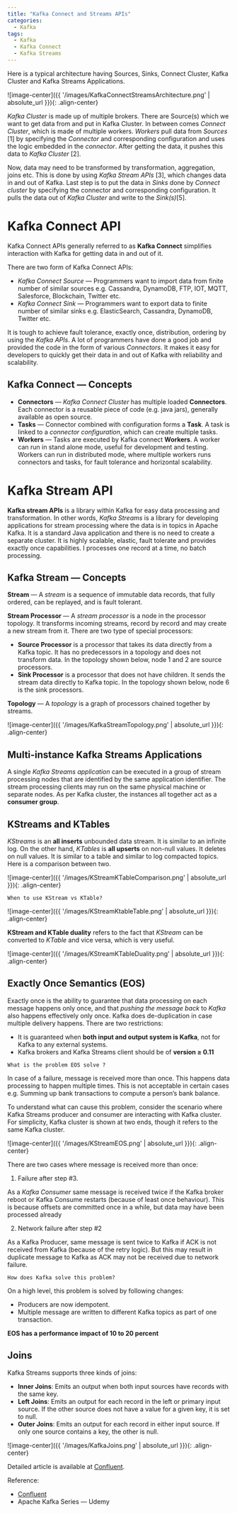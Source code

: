 ```yaml
---
title: "Kafka Connect and Streams APIs"
categories:
  - Kafka
tags:
  - Kafka
  - Kafka Connect
  - Kafka Streams
---
```


Here is a typical architecture having Sources, Sinks, Connect Cluster, Kafka Cluster and Kafka Streams Applications.

![image-center]({{ '/images/KafkaConnectStreamsArchitecture.png' | absolute_url }}){: .align-center}

*Kafka Cluster* is made up of multiple brokers. There are Source(s) which we want to get data from and put in Kafka Cluster. In between comes *Connect Cluster*, which is made of multiple workers. *Workers* pull data from *Sources* [1] by specifying the *Connector* and corresponding configuration and uses the logic embedded in the *connector*. After getting the data, it pushes this data to *Kafka Cluster* [2].

Now, data may need to be transformed by transformation, aggregation, joins etc. This is done by using *Kafka Stream APIs* [3], which changes data in and out of Kafka. Last step is to put the data in *Sinks* done by *Connect cluster* by specifying the connector and corresponding configuration. It pulls the data out of *Kafka Cluster* and write to the *Sink(s)*[5].

# Kafka Connect API

Kafka Connect APIs generally referred to as **Kafka Connect** simplifies interaction with Kafka for getting data in and out of it.

There are two form of Kafka Connect APIs:
* *Kafka Connect Source* — Programmers want to import data from finite number of similar sources e.g. Cassandra, DynamoDB, FTP, IOT, MQTT, Salesforce, Blockchain, Twitter etc.
* *Kafka Connect Sink* — Programmers want to export data to finite number of similar sinks e.g. ElasticSearch, Cassandra, DynamoDB, Twitter etc.

It is tough to achieve fault tolerance, exactly once, distribution, ordering by using the *Kafka APIs*. A lot of programmers have done a good job and provided the code in the form of various *Connectors*. It makes it easy for developers to quickly get their data in and out of Kafka with reliability and scalability.

## Kafka Connect — Concepts

* **Connectors** — *Kafka Connect Cluster* has multiple loaded **Connectors**. Each connector is a reusable piece of code (e.g. java jars), generally available as open source.
* **Tasks** — Connector combined with configuration forms a **Task**. A task is linked to a *connector configuration*, which can create multiple tasks.
* **Workers** — Tasks are executed by Kafka connect **Workers**. A worker can run in stand alone mode, useful for development and testing. Workers can run in distributed mode, where multiple workers runs connectors and tasks, for fault tolerance and horizontal scalability.

# Kafka Stream API

**Kafka stream APIs** is a library within Kafka for easy data processing and transformation. In other words, *Kafka Streams* is a library for developing applications for stream processing where the data is in topics in Apache Kafka. It is a standard Java application and there is no need to create a separate cluster. It is highly scalable, elastic, fault tolerate and provides exactly once capabilities. I processes one record at a time, no batch processing.

## Kafka Stream — Concepts

**Stream** — A *stream* is a sequence of immutable data records, that fully ordered, can be replayed, and is fault tolerant.

**Stream Processor** — A *stream processor* is a node in the processor topology. It transforms incoming streams, record by record and may create a new stream from it. There are two type of special processors:

* **Source Processor** is a processor that takes its data directly from a Kafka topic. It has no predecessors in a topology and does not transform data. In the topology shown below, node 1 and 2 are source processors.
* **Sink Processor** is a processor that does not have children. It sends the stream data directly to Kafka topic. In the topology shown below, node 6 is the sink processors.

**Topology** — A *topology* is a graph of processors chained together by streams.

![image-center]({{ '/images/KafkaStreamTopology.png' | absolute_url }}){: .align-center}

## Multi-instance Kafka Streams Applications

A single *Kafka Streams application* can be executed in a group of stream processing nodes that are identified by the same application identifier. The stream processing clients may run on the same physical machine or separate nodes. As per Kafka cluster, the instances all together act as a **consumer group**.

## KStreams and KTables

*KStreams* is an **all inserts** unbounded data stream. It is similar to an infinite log. On the other hand, *KTables* is **all upserts** on non-null values. It deletes on null values. It is similar to a table and similar to log compacted topics. Here is a comparison between two.

![image-center]({{ '/images/KStreamKTableComparison.png' | absolute_url }}){: .align-center}

```
When to use KStream vs KTable?
```

![image-center]({{ '/images/KStreamKtableTable.png' | absolute_url }}){: .align-center}

**KStream and KTable duality** refers to the fact that *KStream* can be converted to *KTable* and vice versa, which is very useful.

![image-center]({{ '/images/KStreamKTableDuality.png' | absolute_url }}){: .align-center}

## Exactly Once Semantics (EOS)

Exactly once is the ability to guarantee that data processing on each message happens only once, and that *pushing the message back* to *Kafka* also happens effectively only once. Kafka does de-duplication in case multiple delivery happens. There are two restrictions:

* It is guaranteed when **both input and output system is Kafka**, not for Kafka to any external systems.
* Kafka brokers and Kafka Streams client should be of **version ≥ 0.11**

```
What is the problem EOS solve ?
```

In case of a failure, message is received more than once. This happens data processing to happen multiple times. This is not acceptable in certain cases e.g. Summing up bank transactions to compute a person’s bank balance.

To understand what can cause this problem, consider the scenario where Kafka Streams producer and consumer are interacting with Kafka cluster. For simplicity, Kafka cluster is shown at two ends, though it refers to the same Kafka cluster.

![image-center]({{ '/images/KStreamEOS.png' | absolute_url }}){: .align-center}

There are two cases where message is received more than once:

1. Failure after step #3.

As a *Kafka Consumer* same message is received twice if the Kafka broker reboot or Kafka Consume restarts (because of least once behaviour). This is because offsets are committed once in a while, but data may have been processed already

2. Network failure after step #2

As a Kafka Producer, same message is sent twice to Kafka if ACK is not received from Kafka (because of the retry logic). But this may result in duplicate message to Kafka as ACK may not be received due to network failure.

```
How does Kafka solve this problem?
```

On a high level, this problem is solved by following changes:

* Producers are now idempotent.
* Multiple message are written to different Kafka topics as part of one transaction.


__EOS has a performance impact of 10 to 20 percent__

## Joins

Kafka Streams supports three kinds of joins:

* **Inner Joins**: Emits an output when both input sources have records with the same key.
* **Left Joins**: Emits an output for each record in the left or primary input source. If the other source does not have a value for a given key, it is set to null.
* **Outer Joins**: Emits an output for each record in either input source. If only one source contains a key, the other is null.

![image-center]({{ '/images/KafkaJoins.png' | absolute_url }}){: .align-center}

Detailed article is available at [Confluent](https://www.confluent.io/blog/crossing-streams-joins-apache-kafka/).


Reference:
* [Confluent](https://www.confluent.io/blog/crossing-streams-joins-apache-kafka/)
* Apache Kafka Series — Udemy

